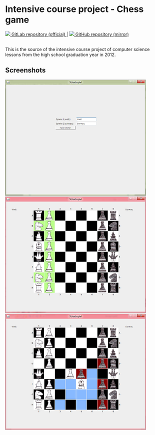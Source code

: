 # Intensive course project - Chess game

<a href="https://gitlab.com/philipp.schweig/IntensiveCourseProject2012-ChessGame">
<img height="16" src="https://gitlab-org.gitlab.io/gitlab-svgs/favicon.ico"> GitLab repository (official)
<a/>
|
<a href="https://github.com/philippschweig/IntensiveCourseProject2012-ChessGame">
<img height="16" src="https://github.githubassets.com/favicons/favicon.svg"> GitHub repository (mirror)
<a/>
<br/><br/>

This is the source of the intensive course project of computer science lessons from the high school graduation year in 2012.

## Screenshots

<img src="documentation/Screenshot3.png" width="450" alt="Screenshot 3">
<br>
<img src="documentation/Screenshot.png" width="450" alt="Screenshot 1">
<img src="documentation/Screenshot2.png" width="450" alt="Screenshot 2">
